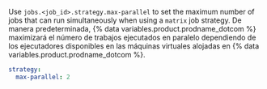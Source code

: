 Use `jobs.<job_id>.strategy.max-parallel` to set the maximum number of jobs that can run simultaneously when using a `matrix` job strategy. De manera predeterminada, {% data variables.product.prodname_dotcom %} maximizará el número de trabajos ejecutados en paralelo dependiendo de los ejecutadores disponibles en las máquinas virtuales alojadas en {% data variables.product.prodname_dotcom %}.

```yaml
strategy:
  max-parallel: 2
```